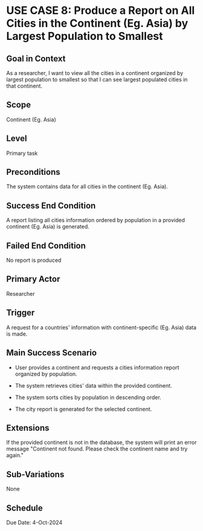 # USE CASE 8: Produce a Report on All Cities in the Continent (Eg. Asia) by Largest Population to Smallest

## Goal in Context

As a researcher, I want to view all the cities in a continent organized by largest population to smallest so that I can
see largest populated cities in that continent.

## Scope

Continent (Eg. Asia)

## Level

Primary task

## Preconditions

The system contains data for all cities in the continent (Eg. Asia).

## Success End Condition

A report listing all cities information ordered by population in a provided continent (Eg. Asia) is generated.

## Failed End Condition

No report is produced

## Primary Actor

Researcher

## Trigger

A request for a countries' information with continent-specific (Eg. Asia) data is made.

## Main Success Scenario

- User provides a continent and requests a cities information report organized by population.

- The system retrieves cities' data within the provided continent.

- The system sorts cities by population in descending order.

- The city report is generated for the selected continent.

## Extensions

If the provided continent is not in the database, the system will print an error message "Continent not found. Please check the continent name and try again."

## Sub-Variations

None

## Schedule

Due Date: 4-Oct-2024
